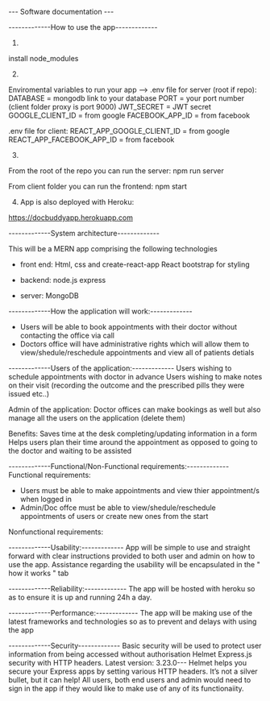 --- Software documentation ---

-------------How to use the app-------------

1) 
install node_modules

2)
Enviromental variables to run your app -->
.env file for server (root if repo):
DATABASE = mongodb link to your database
PORT = your port number (client folder proxy is port 9000)
JWT_SECRET = JWT secret
GOOGLE_CLIENT_ID = from google
FACEBOOK_APP_ID = from facebook

.env file for client:
REACT_APP_GOOGLE_CLIENT_ID = from google
REACT_APP_FACEBOOK_APP_ID = from facebook

3)
From the root of the repo you can run the server:
npm run server

From client folder you can run the frontend:
npm start

4) App is also deployed with Heroku:

https://docbuddyapp.herokuapp.com


-------------System architecture-------------

This will be a MERN app comprising the following technologies
 - front end:
Html, css and 
create-react-app 
React bootstrap for styling 

 - backend:
 node.js 
 express

 - server:
 MongoDB


 -------------How the application will work:-------------
 - Users will be able to book appointments with their doctor without contacting the office via call
 - Doctors office will have administrative rights which will allow them to view/shedule/reschedule appointments and view all of patients detials

 -------------Users of the application:-------------
 Users wishing to schedule appointments with doctor in advance
 Users wishing to make notes on their visit (recording the outcome and the prescribed pills they were issued etc..)

 Admin of the application:
 Doctor offices can make bookings as well but also manage all the users on the application (delete them)

 Benefits:
 Saves time at the desk completing/updating information in a form
 Helps users plan their time around the appointment as opposed to going to the doctor and waiting to be assisted
 

 -------------Functional/Non-Functional requirements:-------------
 Functional requirements:
 - Users must be able to make appointments and view thier appointment/s when logged in
 - Admin/Doc offce must be able to view/shedule/reschedule appointments of users or create new ones from the start

 Nonfunctional requirements:

 -------------Usability:-------------
 App will be simple to use and straight forward with clear instructions provided to both user and admin on how to use the app.
 Assistance regarding the usability will be encapsulated in the " how it works " tab

 -------------Reliability:-------------
 The app will be hosted with heroku so as to ensure it is up and running 24h a day.

 -------------Performance:-------------
 The app will be making use of the latest frameworks and technologies so as to prevent and delays with using the app

 -------------Security-------------
 Basic security will be used to protect user information from being accessed without authorisation
 Helmet Express.js security with HTTP headers. Latest version: 3.23.0--- Helmet helps you secure your Express apps by setting various HTTP headers. It’s not a silver bullet, but it can help!
 All users, both end users and admin would need to sign in the app if they would like to make use of any of its functionaiity.